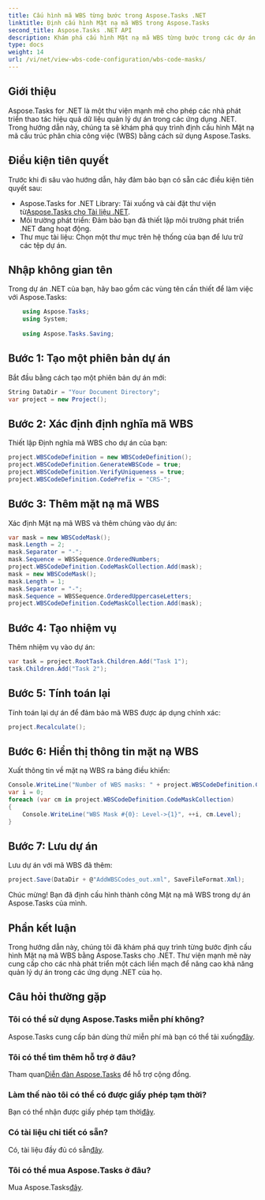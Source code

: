 ```yaml
---
title: Cấu hình mã WBS từng bước trong Aspose.Tasks .NET
linktitle: Định cấu hình Mặt nạ mã WBS trong Aspose.Tasks
second_title: Aspose.Tasks .NET API
description: Khám phá cấu hình Mặt nạ mã WBS từng bước trong các dự án .NET bằng Aspose.Tasks. Nâng cao khả năng quản lý dự án một cách dễ dàng.
type: docs
weight: 14
url: /vi/net/view-wbs-code-configuration/wbs-code-masks/
---
```

## Giới thiệu
Aspose.Tasks for .NET là một thư viện mạnh mẽ cho phép các nhà phát triển thao tác hiệu quả dữ liệu quản lý dự án trong các ứng dụng .NET. Trong hướng dẫn này, chúng ta sẽ khám phá quy trình định cấu hình Mặt nạ mã cấu trúc phân chia công việc (WBS) bằng cách sử dụng Aspose.Tasks.
## Điều kiện tiên quyết
Trước khi đi sâu vào hướng dẫn, hãy đảm bảo bạn có sẵn các điều kiện tiên quyết sau:
-  Aspose.Tasks for .NET Library: Tải xuống và cài đặt thư viện từ[Aspose.Tasks cho Tài liệu .NET](https://reference.aspose.com/tasks/net/).
- Môi trường phát triển: Đảm bảo bạn đã thiết lập môi trường phát triển .NET đang hoạt động.
- Thư mục tài liệu: Chọn một thư mục trên hệ thống của bạn để lưu trữ các tệp dự án.
## Nhập không gian tên
Trong dự án .NET của bạn, hãy bao gồm các vùng tên cần thiết để làm việc với Aspose.Tasks:
```csharp
    using Aspose.Tasks;
    using System;
    
    using Aspose.Tasks.Saving;
```
## Bước 1: Tạo một phiên bản dự án
Bắt đầu bằng cách tạo một phiên bản dự án mới:
```csharp
String DataDir = "Your Document Directory";
var project = new Project();
```
## Bước 2: Xác định định nghĩa mã WBS
Thiết lập Định nghĩa mã WBS cho dự án của bạn:
```csharp
project.WBSCodeDefinition = new WBSCodeDefinition();
project.WBSCodeDefinition.GenerateWBSCode = true;
project.WBSCodeDefinition.VerifyUniqueness = true;
project.WBSCodeDefinition.CodePrefix = "CRS-";
```
## Bước 3: Thêm mặt nạ mã WBS
Xác định Mặt nạ mã WBS và thêm chúng vào dự án:
```csharp
var mask = new WBSCodeMask();
mask.Length = 2;
mask.Separator = "-";
mask.Sequence = WBSSequence.OrderedNumbers;
project.WBSCodeDefinition.CodeMaskCollection.Add(mask);
mask = new WBSCodeMask();
mask.Length = 1;
mask.Separator = "-";
mask.Sequence = WBSSequence.OrderedUppercaseLetters;
project.WBSCodeDefinition.CodeMaskCollection.Add(mask);
```
## Bước 4: Tạo nhiệm vụ
Thêm nhiệm vụ vào dự án:
```csharp
var task = project.RootTask.Children.Add("Task 1");
task.Children.Add("Task 2");
```
## Bước 5: Tính toán lại
Tính toán lại dự án để đảm bảo mã WBS được áp dụng chính xác:
```csharp
project.Recalculate();
```
## Bước 6: Hiển thị thông tin mặt nạ WBS
Xuất thông tin về mặt nạ WBS ra bảng điều khiển:
```csharp
Console.WriteLine("Number of WBS masks: " + project.WBSCodeDefinition.CodeMaskCollection.Count);
var i = 0;
foreach (var cm in project.WBSCodeDefinition.CodeMaskCollection)
{
    Console.WriteLine("WBS Mask #{0}: Level->{1}", ++i, cm.Level);
}
```
## Bước 7: Lưu dự án
Lưu dự án với mã WBS đã thêm:
```csharp
project.Save(DataDir + @"AddWBSCodes_out.xml", SaveFileFormat.Xml);
```
Chúc mừng! Bạn đã định cấu hình thành công Mặt nạ mã WBS trong dự án Aspose.Tasks của mình.
## Phần kết luận
Trong hướng dẫn này, chúng tôi đã khám phá quy trình từng bước định cấu hình Mặt nạ mã WBS bằng Aspose.Tasks cho .NET. Thư viện mạnh mẽ này cung cấp cho các nhà phát triển một cách liền mạch để nâng cao khả năng quản lý dự án trong các ứng dụng .NET của họ.

## Câu hỏi thường gặp
### Tôi có thể sử dụng Aspose.Tasks miễn phí không?
 Aspose.Tasks cung cấp bản dùng thử miễn phí mà bạn có thể tải xuống[đây](https://releases.aspose.com/).
### Tôi có thể tìm thêm hỗ trợ ở đâu?
 Tham quan[Diễn đàn Aspose.Tasks](https://forum.aspose.com/c/tasks/15) để hỗ trợ cộng đồng.
### Làm thế nào tôi có thể có được giấy phép tạm thời?
 Bạn có thể nhận được giấy phép tạm thời[đây](https://purchase.aspose.com/temporary-license/).
### Có tài liệu chi tiết có sẵn?
 Có, tài liệu đầy đủ có sẵn[đây](https://reference.aspose.com/tasks/net/).
### Tôi có thể mua Aspose.Tasks ở đâu?
 Mua Aspose.Tasks[đây](https://purchase.aspose.com/buy).